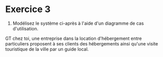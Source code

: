 # Exercice 3

1. Modélisez le système ci-après à l'aide d'un diagramme de cas d'utilisation.

GT chez toi, une entreprise dans la location d'hébergement entre particuliers proposent à ses clients des hébergements ainsi qu'une visite touristique de la ville par un guide local.
